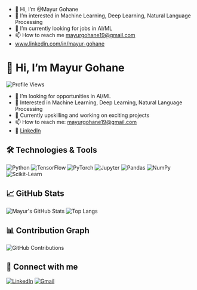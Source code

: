 - 👋 Hi, I’m @Mayur Gohane
- 👀 I’m interested in Machine Learning, Deep Learning, Natural Language Processing
- 🌱 I’m currently looking for jobs in AI/ML
- 📫 How to reach me mayurgohane19@gmail.com 
- www.linkedin.com/in/mayur-gohane
# 👋 Hi, I’m Mayur Gohane

![Profile Views](https://komarev.com/ghpvc/?username=mayurgohane&color=blue)

- 🔭 I’m looking for opportunities in AI/ML
- 👀 Interested in Machine Learning, Deep Learning, Natural Language Processing
- 🌱 Currently upskilling and working on exciting projects
- 📫 How to reach me: mayurgohane19@gmail.com
- 💼 [LinkedIn](https://www.linkedin.com/in/mayur-gohane)

## 🛠️ Technologies & Tools
![Python](https://img.shields.io/badge/Python-3776AB?style=flat&logo=python&logoColor=white)
![TensorFlow](https://img.shields.io/badge/TensorFlow-FF6F00?style=flat&logo=tensorflow&logoColor=white)
![PyTorch](https://img.shields.io/badge/PyTorch-EE4C2C?style=flat&logo=pytorch&logoColor=white)
![Jupyter](https://img.shields.io/badge/Jupyter-F37626?style=flat&logo=jupyter&logoColor=white)
![Pandas](https://img.shields.io/badge/Pandas-150458?style=flat&logo=pandas&logoColor=white)
![NumPy](https://img.shields.io/badge/NumPy-013243?style=flat&logo=numpy&logoColor=white)
![Scikit-Learn](https://img.shields.io/badge/Scikit--Learn-F7931E?style=flat&logo=scikit-learn&logoColor=white)

## 📈 GitHub Stats
![Mayur's GitHub Stats](https://github-readme-stats.vercel.app/api?username=mayurgohane&show_icons=true&theme=radical)
![Top Langs](https://github-readme-stats.vercel.app/api/top-langs/?username=mayurgohane&layout=compact&theme=radical)

## 📊 Contribution Graph
![GitHub Contributions](https://github.com/mayurgohane/mayurgohane/blob/output/github-contribution-grid-snake.svg)

## 🔗 Connect with me
[![LinkedIn](https://img.shields.io/badge/LinkedIn-0A66C2?style=flat&logo=linkedin&logoColor=white)](https://www.linkedin.com/in/mayur-gohane)
[![Gmail](https://img.shields.io/badge/Gmail-D14836?style=flat&logo=gmail&logoColor=white)](mailto:mayurgohane19@gmail.com)


<!---
Mayurgohane/Mayurgohane is a ✨ special ✨ repository because its `README.md` (this file) appears on your GitHub profile.
You can click the Preview link to take a look at your changes.
--->
